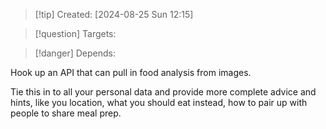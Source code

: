 
>[!tip] Created: [2024-08-25 Sun 12:15]

>[!question] Targets: 

>[!danger] Depends: 

Hook up an API that can pull in food analysis from images.

Tie this in to all your personal data and provide more complete advice and hints, like you location, what you should eat instead, how to pair up with people to share meal prep.